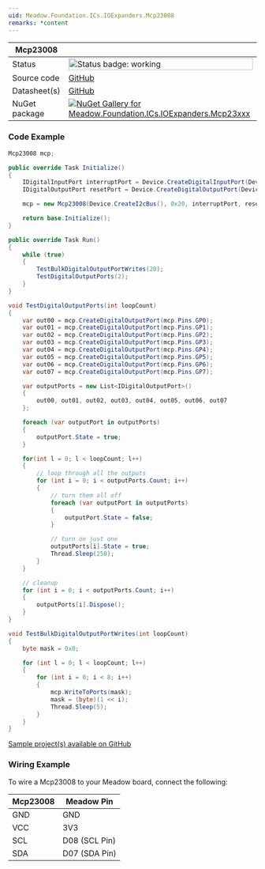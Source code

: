 ```yaml
---
uid: Meadow.Foundation.ICs.IOExpanders.Mcp23008
remarks: *content
---
```


| Mcp23008 | |
|--------|--------|
| Status | <img src="https://img.shields.io/badge/Working-brightgreen" style="width: auto; height: -webkit-fill-available;" alt="Status badge: working" /> |
| Source code | [GitHub](https://github.com/WildernessLabs/Meadow.Foundation/tree/main/Source/Meadow.Foundation.Peripherals/ICs.IOExpanders.Mcp23xxx) |
| Datasheet(s) | [GitHub](https://github.com/WildernessLabs/Meadow.Foundation/tree/main/Source/Meadow.Foundation.Peripherals/ICs.IOExpanders.Mcp23xxx/Datasheet) |
| NuGet package | <a href="https://www.nuget.org/packages/Meadow.Foundation.ICs.IOExpanders.Mcp23xxx/" target="_blank"><img src="https://img.shields.io/nuget/v/Meadow.Foundation.ICs.IOExpanders.Mcp23xxx.svg?label=Meadow.Foundation.ICs.IOExpanders.Mcp23xxx" alt="NuGet Gallery for Meadow.Foundation.ICs.IOExpanders.Mcp23xxx" /></a> |

### Code Example

```csharp
Mcp23008 mcp;

public override Task Initialize()
{
    IDigitalInputPort interruptPort = Device.CreateDigitalInputPort(Device.Pins.D00, InterruptMode.EdgeRising);
    IDigitalOutputPort resetPort = Device.CreateDigitalOutputPort(Device.Pins.D01);

    mcp = new Mcp23008(Device.CreateI2cBus(), 0x20, interruptPort, resetPort);

    return base.Initialize();
}

public override Task Run()
{
    while (true)
    {
        TestBulkDigitalOutputPortWrites(20);
        TestDigitalOutputPorts(2);
    }
}

void TestDigitalOutputPorts(int loopCount)
{
    var out00 = mcp.CreateDigitalOutputPort(mcp.Pins.GP0);
    var out01 = mcp.CreateDigitalOutputPort(mcp.Pins.GP1);
    var out02 = mcp.CreateDigitalOutputPort(mcp.Pins.GP2);
    var out03 = mcp.CreateDigitalOutputPort(mcp.Pins.GP3);
    var out04 = mcp.CreateDigitalOutputPort(mcp.Pins.GP4);
    var out05 = mcp.CreateDigitalOutputPort(mcp.Pins.GP5);
    var out06 = mcp.CreateDigitalOutputPort(mcp.Pins.GP6);
    var out07 = mcp.CreateDigitalOutputPort(mcp.Pins.GP7);

    var outputPorts = new List<IDigitalOutputPort>() 
    {
        out00, out01, out02, out03, out04, out05, out06, out07
    };

    foreach (var outputPort in outputPorts)
    {
        outputPort.State = true;
    }

    for(int l = 0; l < loopCount; l++) 
    {
        // loop through all the outputs
        for (int i = 0; i < outputPorts.Count; i++) 
        {
            // turn them all off
            foreach (var outputPort in outputPorts) 
            {
                outputPort.State = false; 
            }

            // turn on just one
            outputPorts[i].State = true;
            Thread.Sleep(250);
        }
    }

    // cleanup
    for (int i = 0; i < outputPorts.Count; i++) 
    {
        outputPorts[i].Dispose();
    }
}

void TestBulkDigitalOutputPortWrites(int loopCount)
{
    byte mask = 0x0;

    for (int l = 0; l < loopCount; l++) 
    {
        for (int i = 0; i < 8; i++) 
        {
            mcp.WriteToPorts(mask);
            mask = (byte)(1 << i);
            Thread.Sleep(5);
        }
    }
}
```

[Sample project(s) available on GitHub](https://github.com/WildernessLabs/Meadow.Foundation/tree/main/Source/Meadow.Foundation.Peripherals/ICs.IOExpanders.Mcp23xxx/Samples/Mcp23008_Sample)

### Wiring Example

To wire a Mcp23008 to your Meadow board, connect the following:

| Mcp23008  | Meadow Pin    |
|---------|---------------|
| GND     | GND           |
| VCC     | 3V3           |
| SCL     | D08 (SCL Pin) |
| SDA     | D07 (SDA Pin) |
